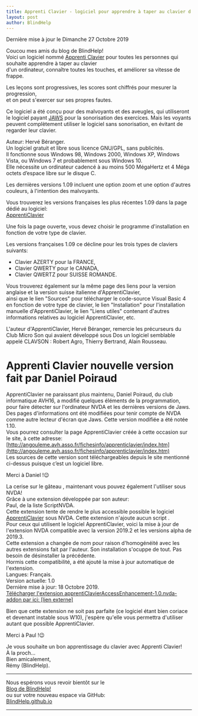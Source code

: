 ```yaml
---
title: Apprenti Clavier - logiciel pour apprendre à taper au clavier d'un ordinateur
layout: post
author: BlindHelp
---
```


<footer>Dernière mise à jour le Dimanche 27 Octobre 2019</footer>


Coucou mes amis du blog de BlindHelp!               
Voici un logiciel nommé [Apprenti Clavier](http://www.apprenticlavier.com) pour toutes les personnes qui souhaite apprendre à  taper au clavier           
d'un ordinateur, connaître toutes les touches, et améliorer sa vitesse de frappe.               

Les leçons sont progressives, les scores sont chiffrés pour mesurer la progression,              
et on peut s'exercer sur ses propres fautes.                 

Ce logiciel a été conçu pour des malvoyants et des aveugles, qui utiliseront le logiciel payant [JAWS](http://www.freedomsci.de/serv01fra.htm) pour la sonorisation des exercices. Mais les voyants peuvent complètement utiliser le logiciel sans sonorisation, en évitant de regarder leur clavier.                       

Auteur: Hervé Béranger.                  
Un logiciel gratuit et libre sous licence GNU/GPL, sans publicités.                
Il fonctionne sous Windows 98, Windows 2000, Windows XP, Windows Vista, ou Windows 7 et probablement sous Windows 10.                    
Elle nécessite un ordinateur cadencé à au moins 500 MégaHertz et 4 Méga octets d’espace libre sur le disque C.                      

Les dernières versions 1.09 incluent une option zoom et une option d'autres couleurs, à l'intention des malvoyants.              

Vous trouverez les versions françaises les plus récentes 1.09 dans la page dédié au logiciel:                              
[ApprentiClavier](http://www.apprenticlavier.com/)                         

Une fois la page ouverte, vous devez choisir le programme d'installation en fonction de votre type de clavier.                

Les  versions françaises 1.09 ce décline pour les trois types de claviers suivants:                  
 
* Clavier AZERTY pour la FRANCE,
* Clavier QWERTY pour le CANADA, 
* Clavier QWERTZ pour SUISSE ROMANDE. 

Vous trouverez également sur la même page des liens  pour la version anglaise et la version suisse italienne d'ApprentiClavier,                
ainsi que le lien "Sources" pour télécharger le code-source Visual Basic 4 en fonction de votre type de clavier, le lien "Installation" pour l'installation manuelle d'ApprentiClavier, le lien "Liens utiles" contenant d'autres informations relatives au logiciel ApprentiClavier, etc.                

L'auteur d'ApprentiClavier, Hervé Béranger, remercie les précurseurs du Club Micro Son qui avaient développé sous Dos un logiciel semblable appelé CLAVSON : Robert Agro, Thierry Bertrand, Alain Rousseau.            

# Apprenti Clavier  nouvelle version fait par Daniel Poiraud #
ApprentiClavier ne paraissant plus maintenu, Daniel Poiraud, du club informatique AVH16, a modifié quelques éléments de la programmation, pour faire détecter sur l'ordinateur NVDA et les dernières versions de Jaws. Des pages d'informations ont été modifiées pour tenir compte de NVDA comme autre lecteur d'écran que Jaws. Cette version modifiée a été notée 1.10.    
Vous pourrez consulter la page ApprentiClavier créée à cette occasion sur   le site, à cette adresse:    
[http://angouleme.avh.asso.fr/fichesinfo/apprenticlavier/index.htm](http://angouleme.avh.asso.fr/fichesinfo/apprenticlavier/index.htm)    
Les sources de cette version sont téléchargeables  depuis le site mentionné ci-dessus puisque c’est un logiciel libre.    

Merci à Daniel !😉    

La cerise sur le gâteau , maintenant vous pouvez également l'utiliser sous NVDA!                   
Grâce à une extension développée par son auteur:                    
Paul, de la liste ScriptNVDA.                 
Cette extension tente de rendre le plus accessible possible le logiciel [ApprentiClavier](http://www.apprenticlavier.com/) sous NVDA. Cette extension n'ajoute aucun script .                
Pour ceux qui utilisent le logiciel ApprentiClavier, voici la mise à jour de l'extension NVDA compatible avec la version 2019.2 et les versions alpha de 2019.3.    
Cette extension a changée de nom pour raison d'homogénéité avec les autres extensions fait par l'auteur. Son installation s'ocuppe de tout. Pas besoin de désinstaller la précédente.    
Hormis cette compatibilité, a été ajouté la mise à jour automatique de l'extension.    
Langues: Français.               
Version actuelle: 1.0                 
Dernière mise à jour: 18 Octobre 2019.                      
[Télécharger l'extension apprentiClavierAccessEnhancement-1.0.nvda-addon par ici: [lien externe]](https://rawgit.com/paulber007/AllMyNVDAAddons/master/apprentiClavierAccessEnhancement/apprentiClavierAccessEnhancement-1.0.nvda-addon?raw=true)    

Bien que cette extension ne soit pas parfaite (ce logiciel étant bien coriace et devenant instable sous W10), j'espère qu'elle vous permettra d'utiliser autant que possible ApprentiClavier.    

Merci à Paul !😉    

Je vous souhaite un bon apprentissage du clavier avec Apprenti Clavier!         
À la proch...                 
Bien amicalement,              
Rémy (BlindHelp).

---

Nous espérons vous revoir bientôt sur le      
[Blog de BlindHelp!](http://blindhelp.blogspot.fr/)                    
ou sur  votre nouveau espace via GitHub:                     
[BlindHelp.github.io](https://blindhelp.github.io)                    

---